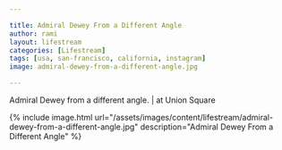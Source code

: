 ```yaml
---

title: Admiral Dewey From a Different Angle
author: rami
layout: lifestream 
categories: [Lifestream]
tags: [usa, san-francisco, california, instagram]
image: admiral-dewey-from-a-different-angle.jpg

---
```


Admiral Dewey from a different angle. | at Union Square

{% include image.html url="/assets/images/content/lifestream/admiral-dewey-from-a-different-angle.jpg" description="Admiral Dewey From a Different Angle" %}
